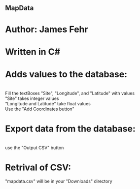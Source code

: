 ## MapData
# Author: James Fehr

# Written in C#

# Adds values to the database:
<br>
Fill the textBoxes "Site", "Longitude", and "Latitude" with values <br>
"Site" takes integer values<br>
"Longitude and Latitude" take float values <br>
Use the "Add Coordinates button" <br>

# Export data from the database: 
<br>
use the "Output CSV" button<br>

# Retrival of CSV: 

"mapdata.csv" will be in your "Downloads" directory <br>
